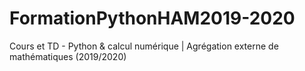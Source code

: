 # FormationPythonHAM2019-2020
Cours et TD - Python &amp; calcul numérique | Agrégation externe de mathématiques (2019/2020)
